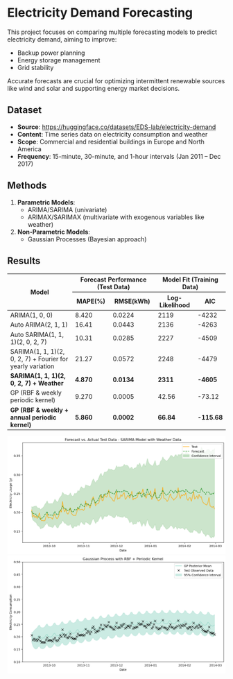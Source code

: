 # Electricity Demand Forecasting

This project focuses on comparing multiple forecasting models to predict electricity demand, aiming to improve:
- Backup power planning
- Energy storage management
- Grid stability

Accurate forecasts are crucial for optimizing intermittent renewable sources like wind and solar and supporting energy market decisions.

## Dataset
- **Source**: https://huggingface.co/datasets/EDS-lab/electricity-demand
- **Content**: Time series data on electricity consumption and weather
- **Scope**: Commercial and residential buildings in Europe and North America
- **Frequency**: 15-minute, 30-minute, and 1-hour intervals (Jan 2011 – Dec 2017)

## Methods
1. **Parametric Models**:
   - ARIMA/SARIMA (univariate)
   - ARIMAX/SARIMAX (multivariate with exogenous variables like weather)
2. **Non-Parametric Models**:
   - Gaussian Processes (Bayesian approach)

## Results


<table>
  <thead>
    <tr>
      <th rowspan="2">Model</th>
      <th colspan="2">Forecast Performance (Test Data)</th>
      <th colspan="2">Model Fit (Training Data)</th>
    </tr>
    <tr>
      <th>MAPE(%)</th>
      <th>RMSE(kWh)</th>
      <th>Log-Likelihood</th>
      <th>AIC</th>
    </tr>
  </thead>
  <tbody>
    <tr>
      <td>ARIMA(1, 0, 0)</td>
      <td>8.420</td>
      <td>0.0224</td>
      <td>2119</td>
      <td>-4232</td>
    </tr>
    <tr>
      <td>Auto ARIMA(2, 1, 1)</td>
      <td>16.41</td>
      <td>0.0443</td>
      <td>2136</td>
      <td>-4263</td>
    </tr>
    <tr>
      <td>Auto SARIMA(1, 1, 1)(2, 0, 2, 7)</td>
      <td>10.31</td>
      <td>0.0285</td>
      <td>2227</td>
      <td>-4509</td>
    </tr>
    <tr>
      <td>SARIMA(1, 1, 1)(2, 0, 2, 7) + Fourier for yearly variation</td>
      <td>21.27</td>
      <td>0.0572</td>
      <td>2248</td>
      <td>-4479</td>
    </tr>
    <tr>
      <td><b>SARIMA(1, 1, 1)(2, 0, 2, 7) + Weather</b></td>
      <td><b>4.870</b></td>
      <td><b>0.0134</b></td>
      <td><b>2311</b></td>
      <td><b>-4605</b></td>
    </tr>
    <tr>
      <td>GP (RBF & weekly periodic kernel)</td>
      <td>9.270</td>
      <td>0.0005</td>
      <td>42.56</td>
      <td>-73.12</td>
    </tr>
    <tr>
      <td><b>GP (RBF & weekly + annual periodic kernel)</b></td>
      <td><b>5.860</b></td>
      <td><b>0.0002</b></td>
      <td><b>66.84</b></td>
      <td><b>-115.68</b></td>
    </tr>
  </tbody>
</table>





![SARIMAX with Weather Data](./best%20models/SARIMAX%20w%20weather%20data.png)
![Forecast Plot](./best%20models/GP%20w%20RBF%20and%20weekly%20+%20yearly%20periodic%20kernels.png)



